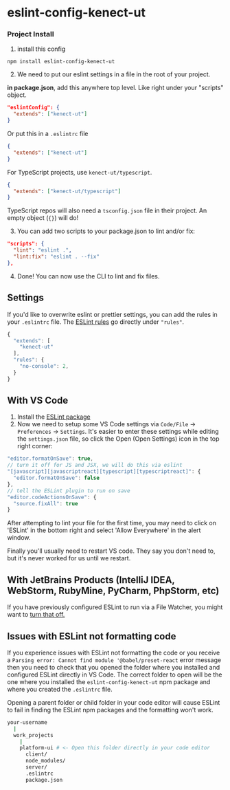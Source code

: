 # eslint-config-kenect-ut

### Project Install

1. install this config

```
npm install eslint-config-kenect-ut
```

2. We need to put our eslint settings in a file in the root of your project.

**in package.json**, add this anywhere top level. Like right under your "scripts" object.

```json
"eslintConfig": {
  "extends": ["kenect-ut"]
}
```

Or put this in a `.eslintrc` file

```json
{
  "extends": ["kenect-ut"]
}
```

For TypeScript projects, use `kenect-ut/typescript`.

```json
{
  "extends": ["kenect-ut/typescript"]
}
```

TypeScript repos will also need a `tsconfig.json` file in their project. An empty object (`{}`) will do!

3. You can add two scripts to your package.json to lint and/or fix:

```json
"scripts": {
  "lint": "eslint .",
  "lint:fix": "eslint . --fix"
},
```

4. Done! You can now use the CLI to lint and fix files.

## Settings

If you'd like to overwrite eslint or prettier settings, you can add the rules in your `.eslintrc` file. The [ESLint rules](https://eslint.org/docs/rules/) go directly under `"rules"`.

```js
{
  "extends": [
    "kenect-ut"
  ],
  "rules": {
    "no-console": 2,
  }
}
```

## With VS Code

1. Install the [ESLint package](https://marketplace.visualstudio.com/items?itemName=dbaeumer.vscode-eslint)
2. Now we need to setup some VS Code settings via `Code/File` → `Preferences` → `Settings`. It's easier to enter these settings while editing the `settings.json` file, so click the Open (Open Settings) icon in the top right corner:

```js
"editor.formatOnSave": true,
// turn it off for JS and JSX, we will do this via eslint
"[javascript][javascriptreact][typescript][typescriptreact]": {
  "editor.formatOnSave": false
},
// tell the ESLint plugin to run on save
"editor.codeActionsOnSave": {
  "source.fixAll": true
}
```

After attempting to lint your file for the first time, you may need to click on 'ESLint' in the bottom right and select 'Allow Everywhere' in the alert window.

Finally you'll usually need to restart VS code. They say you don't need to, but it's never worked for us until we restart.

## With JetBrains Products (IntelliJ IDEA, WebStorm, RubyMine, PyCharm, PhpStorm, etc)

If you have previously configured ESLint to run via a File Watcher, you might want to [turn that off.](https://www.jetbrains.com/help/idea/using-file-watchers.html#enableFileWatcher)

## Issues with ESLint not formatting code

If you experience issues with ESLint not formatting the code or you receive a `Parsing error: Cannot find module '@babel/preset-react` error message then you need to check that you opened the folder where you installed and configured ESLint directly in VS Code. The correct folder to open will be the one where you installed the `eslint-config-kenect-ut` npm package and where you created the `.eslintrc` file.

Opening a parent folder or child folder in your code editor will cause ESLint to fail in finding the ESLint npm packages and the formatting won't work.

```sh
your-username
  |
  work_projects
    |
    platform-ui # <- Open this folder directly in your code editor
      client/
      node_modules/
      server/
      .eslintrc
      package.json
```
